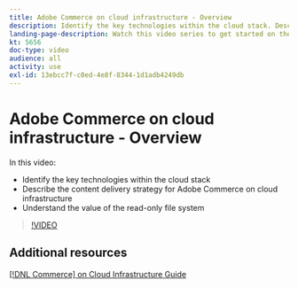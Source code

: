 ```yaml
---
title: Adobe Commerce on cloud infrastructure - Overview
description: Identify the key technologies within the cloud stack​. Describe the content delivery strategy for Adobe Commerce. Understand the value of the read-only file system.
landing-page-description: Watch this video series to get started on the cloud infrastructure used for deploying and managing Adobe Commerce.
kt: 5656
doc-type: video
audience: all
activity: use
exl-id: 13ebcc7f-c0ed-4e8f-8344-1d1adb4249db
---
```

# Adobe Commerce on cloud infrastructure - Overview

In this video:

- Identify the key technologies within the cloud stack​
- Describe the content delivery strategy for Adobe Commerce on cloud infrastructure
- Understand the value of the read-only file system

>[!VIDEO](https://video.tv.adobe.com/v/35298?quality=12&learn=on)

## Additional resources

[[!DNL Commerce] on Cloud Infrastructure Guide](https://experienceleague.adobe.com/docs/commerce-cloud-service/user-guide/overview.html)

